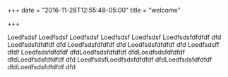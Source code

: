 +++
date = "2016-11-28T12:55:48-05:00"
title = "welcome"

+++

Loedfsdsf Loedfsdsf Loedfsdsf Loedfsdsf Loedfsdsf 
Loedfsdsfdfdfdf dfd Loedfsdsfdfdfdf dfd Loedfsdsfdfdfdf dfd Loedfsdsfdfdfdf dfd
Loedfsdsff dfdf Loedfsdsfdfdfdf dfdLoedfsdsfdfdfdf dfdLoedfsdsfdfdfdf dfdLoedfsdsfdfdfdf dfd
LoedfsdsfLoedfsdsfdfdfdf dfdLoedfsdsfdfdfdf dfdLoedfsdsfdfdfdf dfd

